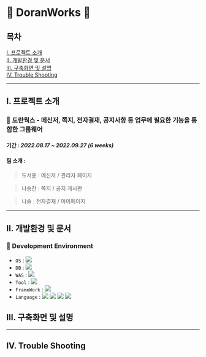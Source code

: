 # :newspaper: DoranWorks :newspaper:

## 목차
[Ⅰ. 프로젝트 소개](#Ⅰ-프로젝트-소개) <br>
[Ⅱ. 개발환경 및 문서](#Ⅱ-개발환경-및-문서) <br>
[Ⅲ. 구축화면 및 설명](#Ⅲ-구축화면-및-설명) <br>
[Ⅳ. Trouble Shooting](#Ⅳ-Trouble-Shooting)

---
## Ⅰ. 프로젝트 소개
### 🏢 도란웍스 - 메신저, 쪽지, 전자결재, 공지사항 등 업무에 필요한 기능을 통합한 그룹웨어
#### 기간 : <i>2022.08.17 ~ 2022.09.27 (6 weeks) </i>
#### 팀 소개 : 
> 도서윤 : 메신저 / 관리자 페이지

> 나승찬 : 쪽지 / 공지 게시판

> 나솔   : 전자결재 / 마이페이지
  
---
## Ⅱ. 개발환경 및 문서
### :wrench: Development Environment
- `OS` : <img src="https://img.shields.io/badge/windows10-0078D6?style=for-the-badge&logo=windows&logoColor=white">
- `DB` : <img src="https://img.shields.io/badge/Oracle 11g-F80000?style=for-the-badge&logo=Oracle&logoColor=white">
- `WAS` : <img src="https://img.shields.io/badge/APACHE TOMCAT 9.0-F8DC75?style=for-the-badge&logo=Apache Tomcat&logoColor=black">
- `Tool` : <img src="https://img.shields.io/badge/eGov Framework 4.0-2C2255?style=for-the-badge&logo=Eclipse IDE&logoColor=white">
- `FrameWork` : <img src="https://img.shields.io/badge/Spring Boot 2.7.3-6DB33F?style=for-the-badge&logo=Spring Boot&logoColor=white">
- `Language` : <img src="https://img.shields.io/badge/JAVA 11-007396?style=for-the-badge&logo=java&logoColor=white"> <img src="https://img.shields.io/badge/HTML5-E34F26?style=for-the-badge&logo=HTML5&logoColor=white"> <img src="https://img.shields.io/badge/CSS3-1572B6?style=for-the-badge&logo=CSS3&logoColor=white"> <img src="https://img.shields.io/badge/Jquery-0769AD?style=for-the-badge&logo=jQuery&logoColor=white">
## Ⅲ. 구축화면 및 설명
---
## Ⅳ. Trouble Shooting
